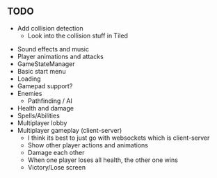 

## TODO
<!-- - Check out Gulp -->
<!-- - Check out SCSS -->
<!-- - Decide on tech stack for project (HTML, TypeScript) -->
<!-- - Setup typescript to also work with HTML and others -->
<!-- - Find tutorials -->
<!-- - create comments describing files to implement
    - https://levelup.gitconnected.com/gamedev-patterns-and-algorithms-in-action-with-typescript-game-loop-2-2-c0d57a8e5ec2
- implement using the following as a guide (better way of actually writing the code, but other ref is better for architecture)
    - https://iamschulz.com/writing-a-game-in-typescript/ -->
<!-- - Use a tileset in tilemap and display tiles via their tileset index -->
<!-- - Switch to proper setup with express server -->
<!-- - Import tilesets from file (created with Tiled) -->
<!-- - Import tilemaps from file (created with Tiled) -->
<!-- - Consolidate file structure -->
<!-- - Add a scale factor to all images and tile locations -->
<!-- - Add animations to tiles -->
<!-- - Add Sprite class -->
<!-- - Add a playable character
    - Keybindings -->
<!-- - Add a camera that follows the player -->
- Add collision detection
    - Look into the collision stuff in Tiled
<!-- - Add animated tiles
    - Look into the animated tiles in Tiled -->
- Sound effects and music
- Player animations and attacks
- GameStateManager
- Basic start menu
- Loading
- Gamepad support?
- Enemies
    - Pathfinding / AI
- Health and damage
- Spells/Abilities
- Multiplayer lobby
- Multiplayer gameplay (client-server)
    <!-- - https://github.com/Tom32i/netcode -->
    <!-- - https://www.youtube.com/watch?v=0NLe4IpdS1w -->
    <!-- - May want to use GGPO rollback netcode
        - There is a version written in rust:
            - https://github.com/HouraiTeahouse/backroll-rs
        - Can call Rust code via JS:
            - https://opensource.com/article/19/3/calling-rust-javascript -->
    <!-- - Check out Web RTC (p2p) (if can't do this, then have to use web sockets which is client-server, or maybe even some kind of rust custom server backend)
        - https://developer.mozilla.org/en-US/docs/Web/API/WebRTC_API
        - https://medium.com/@fengliu_367/getting-started-with-webrtc-a-practical-guide-with-example-code-b0f60efdd0a7
        - https://github.com/rameshvarun/netplayjs seems to use WebRTC + rollback -->
    - I think its best to just go with websockets which is client-server
    - Show other player actions and animations
    - Damage each other
    - When one player loses all health, the other one wins
    - Victory/Lose screen







